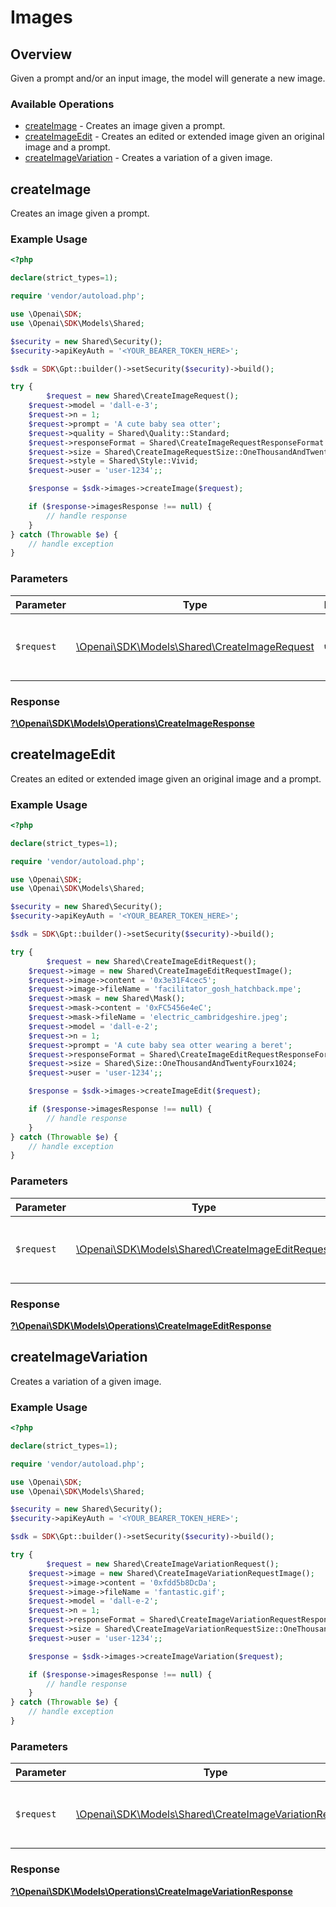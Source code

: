 # Images


## Overview

Given a prompt and/or an input image, the model will generate a new image.

### Available Operations

* [createImage](#createimage) - Creates an image given a prompt.
* [createImageEdit](#createimageedit) - Creates an edited or extended image given an original image and a prompt.
* [createImageVariation](#createimagevariation) - Creates a variation of a given image.

## createImage

Creates an image given a prompt.

### Example Usage

```php
<?php

declare(strict_types=1);

require 'vendor/autoload.php';

use \Openai\SDK;
use \Openai\SDK\Models\Shared;

$security = new Shared\Security();
$security->apiKeyAuth = '<YOUR_BEARER_TOKEN_HERE>';

$sdk = SDK\Gpt::builder()->setSecurity($security)->build();

try {
        $request = new Shared\CreateImageRequest();
    $request->model = 'dall-e-3';
    $request->n = 1;
    $request->prompt = 'A cute baby sea otter';
    $request->quality = Shared\Quality::Standard;
    $request->responseFormat = Shared\CreateImageRequestResponseFormat::Url;
    $request->size = Shared\CreateImageRequestSize::OneThousandAndTwentyFourx1024;
    $request->style = Shared\Style::Vivid;
    $request->user = 'user-1234';;

    $response = $sdk->images->createImage($request);

    if ($response->imagesResponse !== null) {
        // handle response
    }
} catch (Throwable $e) {
    // handle exception
}
```

### Parameters

| Parameter                                                                                 | Type                                                                                      | Required                                                                                  | Description                                                                               |
| ----------------------------------------------------------------------------------------- | ----------------------------------------------------------------------------------------- | ----------------------------------------------------------------------------------------- | ----------------------------------------------------------------------------------------- |
| `$request`                                                                                | [\Openai\SDK\Models\Shared\CreateImageRequest](../../Models/Shared/CreateImageRequest.md) | :heavy_check_mark:                                                                        | The request object to use for the request.                                                |


### Response

**[?\Openai\SDK\Models\Operations\CreateImageResponse](../../Models/Operations/CreateImageResponse.md)**


## createImageEdit

Creates an edited or extended image given an original image and a prompt.

### Example Usage

```php
<?php

declare(strict_types=1);

require 'vendor/autoload.php';

use \Openai\SDK;
use \Openai\SDK\Models\Shared;

$security = new Shared\Security();
$security->apiKeyAuth = '<YOUR_BEARER_TOKEN_HERE>';

$sdk = SDK\Gpt::builder()->setSecurity($security)->build();

try {
        $request = new Shared\CreateImageEditRequest();
    $request->image = new Shared\CreateImageEditRequestImage();
    $request->image->content = '0x3e31F4cec5';
    $request->image->fileName = 'facilitator_gosh_hatchback.mpe';
    $request->mask = new Shared\Mask();
    $request->mask->content = '0xFC5456e4eC';
    $request->mask->fileName = 'electric_cambridgeshire.jpeg';
    $request->model = 'dall-e-2';
    $request->n = 1;
    $request->prompt = 'A cute baby sea otter wearing a beret';
    $request->responseFormat = Shared\CreateImageEditRequestResponseFormat::Url;
    $request->size = Shared\Size::OneThousandAndTwentyFourx1024;
    $request->user = 'user-1234';;

    $response = $sdk->images->createImageEdit($request);

    if ($response->imagesResponse !== null) {
        // handle response
    }
} catch (Throwable $e) {
    // handle exception
}
```

### Parameters

| Parameter                                                                                         | Type                                                                                              | Required                                                                                          | Description                                                                                       |
| ------------------------------------------------------------------------------------------------- | ------------------------------------------------------------------------------------------------- | ------------------------------------------------------------------------------------------------- | ------------------------------------------------------------------------------------------------- |
| `$request`                                                                                        | [\Openai\SDK\Models\Shared\CreateImageEditRequest](../../Models/Shared/CreateImageEditRequest.md) | :heavy_check_mark:                                                                                | The request object to use for the request.                                                        |


### Response

**[?\Openai\SDK\Models\Operations\CreateImageEditResponse](../../Models/Operations/CreateImageEditResponse.md)**


## createImageVariation

Creates a variation of a given image.

### Example Usage

```php
<?php

declare(strict_types=1);

require 'vendor/autoload.php';

use \Openai\SDK;
use \Openai\SDK\Models\Shared;

$security = new Shared\Security();
$security->apiKeyAuth = '<YOUR_BEARER_TOKEN_HERE>';

$sdk = SDK\Gpt::builder()->setSecurity($security)->build();

try {
        $request = new Shared\CreateImageVariationRequest();
    $request->image = new Shared\CreateImageVariationRequestImage();
    $request->image->content = '0xfdd5b8DcDa';
    $request->image->fileName = 'fantastic.gif';
    $request->model = 'dall-e-2';
    $request->n = 1;
    $request->responseFormat = Shared\CreateImageVariationRequestResponseFormat::Url;
    $request->size = Shared\CreateImageVariationRequestSize::OneThousandAndTwentyFourx1024;
    $request->user = 'user-1234';;

    $response = $sdk->images->createImageVariation($request);

    if ($response->imagesResponse !== null) {
        // handle response
    }
} catch (Throwable $e) {
    // handle exception
}
```

### Parameters

| Parameter                                                                                                   | Type                                                                                                        | Required                                                                                                    | Description                                                                                                 |
| ----------------------------------------------------------------------------------------------------------- | ----------------------------------------------------------------------------------------------------------- | ----------------------------------------------------------------------------------------------------------- | ----------------------------------------------------------------------------------------------------------- |
| `$request`                                                                                                  | [\Openai\SDK\Models\Shared\CreateImageVariationRequest](../../Models/Shared/CreateImageVariationRequest.md) | :heavy_check_mark:                                                                                          | The request object to use for the request.                                                                  |


### Response

**[?\Openai\SDK\Models\Operations\CreateImageVariationResponse](../../Models/Operations/CreateImageVariationResponse.md)**

